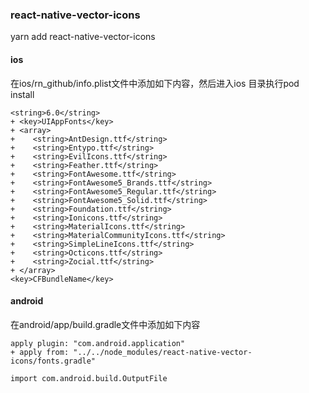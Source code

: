 ### react-native-vector-icons
yarn add react-native-vector-icons
#### ios
在ios/rn_github/info.plist文件中添加如下内容，然后进入ios 目录执行pod install 
```
<string>6.0</string>
+ <key>UIAppFonts</key>
+ <array>
+    <string>AntDesign.ttf</string>
+    <string>Entypo.ttf</string>
+    <string>EvilIcons.ttf</string>
+    <string>Feather.ttf</string>
+    <string>FontAwesome.ttf</string>
+    <string>FontAwesome5_Brands.ttf</string>
+    <string>FontAwesome5_Regular.ttf</string>
+    <string>FontAwesome5_Solid.ttf</string>
+    <string>Foundation.ttf</string>
+    <string>Ionicons.ttf</string>
+    <string>MaterialIcons.ttf</string>
+    <string>MaterialCommunityIcons.ttf</string>
+    <string>SimpleLineIcons.ttf</string>
+    <string>Octicons.ttf</string>
+    <string>Zocial.ttf</string>
+ </array>
<key>CFBundleName</key>
```
#### android
在android/app/build.gradle文件中添加如下内容
```
apply plugin: "com.android.application"
+ apply from: "../../node_modules/react-native-vector-icons/fonts.gradle"

import com.android.build.OutputFile
```